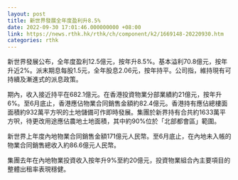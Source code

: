 ```yaml
---
layout: post
title: 新世界發展全年度盈利升8.5%
date: 2022-09-30 17:01:46.000000000 +08:00
link: https://news.rthk.hk/rthk/ch/component/k2/1669148-20220930.htm
categories: rthk
---
```


新世界發展公布，全年度盈利12.5億元，按年升8.5%。基本溢利70.8億元，按年升近2%。派末期息每股1.5元，全年股息2.06元，按年持平。公司指，維持現有可持續及漸進式的派息政策。

期內，收入接近持平在682.1億元。在香港投資物業分部業績約21億元，按年升6%。至6月底止，香港應佔物業合同銷售金額約82.4億元。香港持有應佔總樓面面積約932萬平方呎的土地儲備可作即時發展。集團於新界持有合共約1633萬平方呎，待更改用途應佔農地土地面積，其中約90%位於「北部都會區」範圍。

新世界上年度內地物業合同銷售金額171億元人民幣。至6月底止，在內地未入帳的物業合同銷售總收入約86.6億元人民幣。

集團去年在內地物業投資收入按年升9%至約20億元，投資物業組合內主要項目的整體出租率表現穩健。
